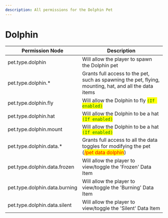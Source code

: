 ```yaml
---
description: All permissions for the Dolphin Pet
---
```



# Dolphin
| Permission Node | Description |
| - | - |
| pet.type.dolphin | Will allow the player to spawn the Dolphin pet |
| pet.type.dolphin.* | Grants full access to the pet, such as spawning the pet, flying, mounting, hat, and all the data items |
| pet.type.dolphin.fly | Will allow the Dolphin to fly <mark style="color:green;">`(If enabled)`</mark> |
| pet.type.dolphin.hat | Will allow the Dolphin to be a hat <mark style="color:green;">`(If enabled)`</mark> |
| pet.type.dolphin.mount | Will allow the Dolphin to be a hat <mark style="color:green;">`(If enabled)`</mark> |
| pet.type.dolphin.data.* | Grants full access to all the data toggles for modifying the pet (<mark style="color:red;">/pet data dolphin</mark>) |
| pet.type.dolphin.data.frozen | Will allow the player to view/toggle the 'Frozen' Data Item |
| pet.type.dolphin.data.burning | Will allow the player to view/toggle the 'Burning' Data Item |
| pet.type.dolphin.data.silent | Will allow the player to view/toggle the 'Silent' Data Item |


